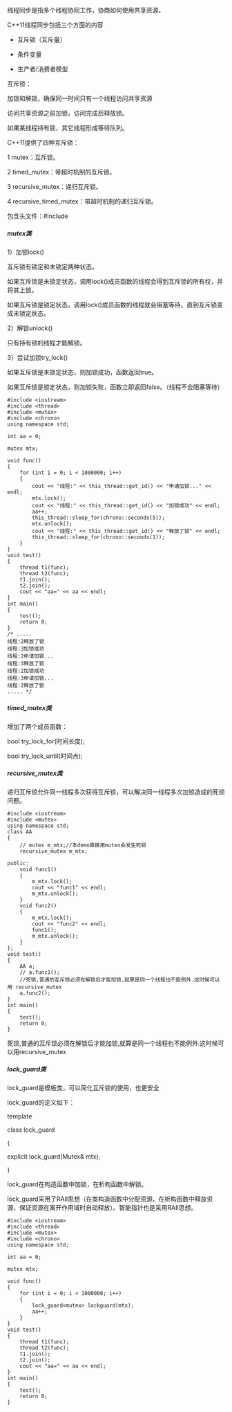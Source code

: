 线程同步是指多个线程协同工作，协商如何使用共享资源。

C++11线程同步包括三个方面的内容

- 互斥锁（互斥量）

- 条件变量

- 生产者/消费者模型

互斥锁：

加锁和解锁，确保同一时间只有一个线程访问共享资源

访问共享资源之前加锁，访问完成后释放锁。

如果某线程持有锁，其它线程形成等待队列。

C++11提供了四种互斥锁：

1 mutex：互斥锁。

2 timed_mutex：带超时机制的互斥锁。

3 recursive_mutex：递归互斥锁。

4 recursive_timed_mutex：带超时机制的递归互斥锁。

包含头文件：#include <mutex>

##### mutex类

1）加锁lock()

互斥锁有锁定和未锁定两种状态。

如果互斥锁是未锁定状态，调用lock()成员函数的线程会得到互斥锁的所有权，并将其上锁。

如果互斥锁是锁定状态，调用lock()成员函数的线程就会阻塞等待，直到互斥锁变成未锁定状态。

2）解锁unlock()

只有持有锁的线程才能解锁。

3）尝试加锁try_lock()

如果互斥锁是未锁定状态，则加锁成功，函数返回true。

如果互斥锁是锁定状态，则加锁失败，函数立即返回false。（线程不会阻塞等待）

```
#include <iostream>
#include <thread>
#include <mutex>
#include <chrono>
using namespace std;

int aa = 0;

mutex mtx;

void func()
{
    for (int i = 0; i < 1000000; i++)
    {
        cout << "线程:" << this_thread::get_id() << "申请加锁..." << endl;
        mtx.lock();
        cout << "线程:" << this_thread::get_id() << "加锁成功" << endl;
        aa++;
        this_thread::sleep_for(chrono::seconds(5));
        mtx.unlock();
        cout << "线程:" << this_thread::get_id() << "释放了锁" << endl;
        this_thread::sleep_for(chrono::seconds(1));
    }
}
void test()
{
    thread t1(func);
    thread t2(func);
    t1.join();
    t2.join();
    cout << "aa=" << aa << endl;
}
int main()
{
    test();
    return 0;
}
/* .....
线程:2释放了锁
线程:3加锁成功
线程:2申请加锁...
线程:3释放了锁
线程:2加锁成功
线程:3申请加锁...
线程:2释放了锁
..... */
```

##### timed_mutex类

增加了两个成员函数：

bool try_lock_for(时间长度);

bool try_lock_until(时间点);

##### recursive_mutex类

递归互斥锁允许同一线程多次获得互斥锁，可以解决同一线程多次加锁造成的死锁问题。

```
#include <iostream>
#include <mutex>
using namespace std;
class AA
{
    // mutex m_mtx;//本demo直接用mutex会发生死锁
    recursive_mutex m_mtx;

public:
    void func1()
    {
        m_mtx.lock();
        cout << "func1" << endl;
        m_mtx.unlock();
    }
    void func2()
    {
        m_mtx.lock();
        cout << "func2" << endl;
        func1();
        m_mtx.unlock();
    }
};
void test()
{
    AA a;
    // a.func1();
    //死锁,普通的互斥锁必须在解锁后才能加锁,就算是同一个线程也不能例外.这时候可以用 recursive_mutex
    a.func2();
}
int main()
{
    test();
    return 0;
}
```

死锁,普通的互斥锁必须在解锁后才能加锁,就算是同一个线程也不能例外.这时候可以用recursive_mutex

##### lock_guard类

lock_guard是模板类，可以简化互斥锁的使用，也更安全

lock_guard的定义如下：

template<class Mutex>

class lock_guard

{

explicit lock_guard(Mutex& mtx);

}

lock_guard在构造函数中加锁，在析构函数中解锁。

lock_guard采用了RAII思想（在类构造函数中分配资源，在析构函数中释放资源，保证资源在离开作用域时自动释放）。智能指针也是采用RAII思想。

```
#include <iostream>
#include <thread>
#include <mutex>
#include <chrono>
using namespace std;

int aa = 0;

mutex mtx;

void func()
{
    for (int i = 0; i < 1000000; i++)
    {
        lock_guard<mutex> lockguard(mtx);
        aa++;
    }
}
void test()
{
    thread t1(func);
    thread t2(func);
    t1.join();
    t2.join();
    cout << "aa=" << aa << endl;
}
int main()
{
    test();
    return 0;
}

```